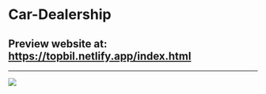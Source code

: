 # Car-Dealership 
## Preview website at: <a href="https://topbil.netlify.app/index.html">  https://topbil.netlify.app/index.html</a>
___
 <a href="https://topbil.netlify.app/index.html"> <img src="https://i.ibb.co/wrrFYFd/topp-bil-1-icon.png" /></a>
